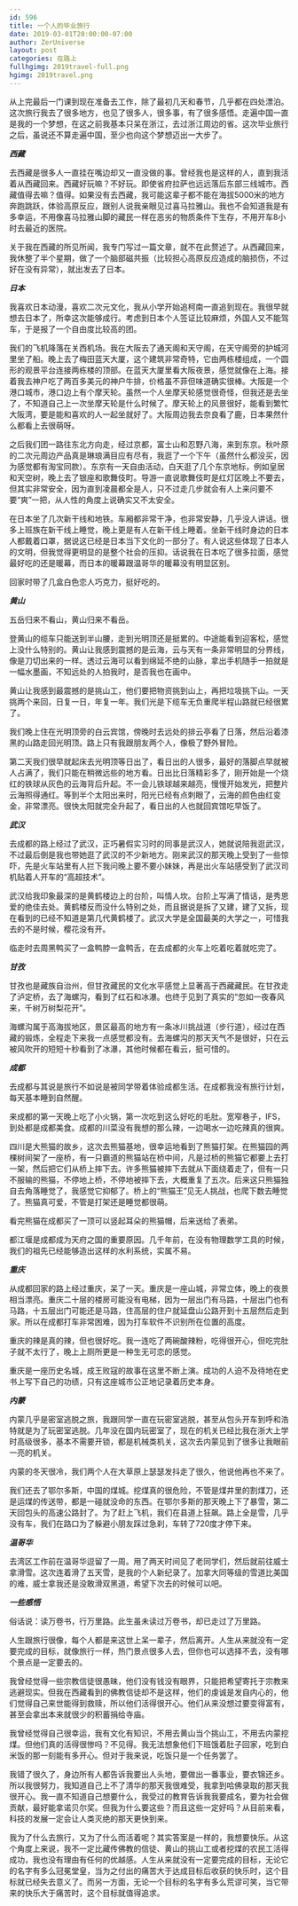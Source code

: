 ```yaml
---
id: 596
title: 一个人的毕业旅行
date: 2019-03-01T20:00:00-07:00
author: ZerUniverse
layout: post
categories: 在路上
fullhgimg: 2019travel-full.png
hgimg: 2019travel.png
---
```


从上完最后一门课到现在准备去工作，除了最初几天和春节，几乎都在四处漂泊。这次旅行我去了很多地方，也见了很多人，很多事，有了很多感悟。走遍中国一直是我的一个梦想，在这之前我基本只呆在浙江，去过浙江周边的省。这次毕业旅行之后，虽说还不算走遍中国，至少也向这个梦想迈出一大步了<!--more-->。

_**西藏**_

去西藏是很多人一直挂在嘴边却又一直没做的事。曾经我也是这样的人，直到我活着从西藏回来。西藏好玩嘛？不好玩。即使省府拉萨也远远落后东部三线城市。西藏值得去嘛？值得。如果没有去西藏，我可能这辈子都不能在海拔5000米的地方奔跑跳跃，体验高原反应，跟别人说我亲眼见过喜马拉雅山。我也不会知道我是有多幸运，不用像喜马拉雅山脚的藏民一样在恶劣的物质条件下生存，不用开车8小时去最近的医院。

关于我在西藏的所见所闻，我专门写过一篇文章，就不在此赘述了。从西藏回来，我休整了半个星期，做了一个脑部磁共振（比较担心高原反应造成的脑损伤，不过好在没有异常），就出发去了日本。

_**日本**_

我喜欢日本动漫，喜欢二次元文化，我从小学开始追柯南一直追到现在。我很早就想去日本了，所幸这次能够成行。考虑到日本个人签证比较麻烦，外国人又不能驾车，于是报了一个自由度比较高的团。

我们的飞机降落在关西机场。我在大阪去了通天阁和天守阁，在天守阁旁的护城河里坐了船。晚上去了梅田蓝天大厦，这个建筑非常奇特，它由两栋楼组成，一个圆形的观景平台连接两栋楼的顶部。在蓝天大厦里看大阪夜景，感觉就像在上海。接着我去神户吃了两百多美元的神户牛排，价格虽不菲但味道确实很棒。大阪是一个港口城市，港口边上有个摩天轮。虽然一个人坐摩天轮感觉很奇怪，但我还是去坐了，不知道自己上一次坐摩天轮是什么时候了。摩天轮上的风景很好，能看到繁忙大阪湾，要是能和喜欢的人一起坐就好了。大阪周边我去奈良看了鹿，日本果然什么都看上去很萌呀。

之后我们团一路往东北方向走，经过京都，富士山和忍野八海，来到东京。秋叶原的二次元周边产品真是琳琅满目应有尽有，我逛了一个下午（虽然什么都没买，因为感觉都有淘宝同款）。东京有一天自由活动，白天逛了几个东京地标，例如皇居和天空树，晚上去了银座和歌舞伎町。导游一直说歌舞伎町是红灯区晚上不要去，但其实非常安全，因为直到凌晨都全是人，只不过走几步就会有人上来问要不要“爽”一把，从人性的角度上说确实又不太安全。

在日本坐了几次新干线和地铁。车厢都非常干净，也非常安静，几乎没人讲话。很多上班族在新干线上睡觉，晚上更是有人在新干线上睡着。坐新干线时身边的日本人都戴着口罩，据说这已经是日本当下文化的一部分了。有人说这些体现了日本人的文明，但我觉得更明显的是整个社会的压抑。话说我在日本吃了很多拉面，感觉最好吃的还是暖幕，而日本的暖幕跟温哥华的暖幕没有明显区别。

回家时带了几盒白色恋人巧克力，挺好吃的。

_**黄山**_

五岳归来不看山，黄山归来不看岳。

登黄山的缆车只能送到半山腰，走到光明顶还是挺累的。中途能看到迎客松，感觉上没什么特别的。黄山让我感到震撼的是云海，云与天有一条非常明显的分界线，像是刀切出来的一样。透过云海可以看到绵延不绝的山脉，拿出手机随手一拍就是一幅水墨画，不知远处的人拍我时，是否我也在画中。

黄山让我感到最震撼的是挑山工，他们要把物资挑到山上，再把垃圾挑下山。一天挑两个来回，日复一日，年复一年。我们光是下缆车无负重爬半程山路就已经很累了。

我们晚上住在光明顶旁的白云宾馆，傍晚时去远处的排云亭看了日落，然后沿着漆黑的山路走回光明顶。路上只有我跟朋友两个人，像极了野外冒险。

第二天我们很早就起床去光明顶等日出了，看日出的人很多，最好的落脚点早就被人占满了，我们只能在稍微远些的地方看。日出比日落精彩多了，刚开始是一个烧红的铁球从灰色的云海背后升起。不一会儿铁球越来越亮，慢慢开始发光，把整片云海照得通红。等到半个太阳出来时，阳光已经有点刺眼了，云海的颜色由红变金，非常漂亮。很快太阳就完全升起了，看日出的人也就回宾馆吃早饭了。

_**武汉**_

去成都的路上经过了武汉，正巧暑假实习时的同事是武汉人，她就说陪我逛武汉，不过最后倒是我也带她逛了武汉的不少新地方。刚来武汉的那天晚上受到了一些惊吓，先是火车站里有人拦下我问晚上要不要小妹妹，再是出火车站感受到了武汉司机贴着人开车的“高超技术”。

武汉给我印象最深的是黄鹤楼边上的台阶，叫情人坎。台阶上写满了情话，是秀恩爱的绝佳去处。黄鹤楼反而没什么特别之处，而且据说是拆了又建，建了又拆，现在看到的已经不知道是第几代黄鹤楼了。武汉大学是全国最美的大学之一，可惜我去的不是时候，樱花没有开。

临走时去周黑鸭买了一盒鸭脖一盒鸭舌，在去成都的火车上吃着吃着就吃完了。

_**甘孜**_

甘孜也是藏族自治州，但甘孜藏民的文化水平感觉上显著高于西藏藏民。在甘孜走了泸定桥，去了海螺沟，看到了红石和冰瀑。也终于见到了真实的“忽如一夜春风来，千树万树梨花开”。

海螺沟属于高海拔地区，景区最高的地方有一条冰川挑战道（步行道），经过在西藏的锻炼，全程走下来我一点感觉都没有。去海螺沟的那天天气不是很好，只在云被风吹开的短短十秒看到了冰瀑，其他时候都在看云，挺可惜的。

_**成都**_

去成都与其说是旅行不如说是被同学带着体验成都生活。在成都我没有旅行计划，每天基本睡到自然醒。

来成都的第一天晚上吃了小火锅，第一次吃到这么好吃的毛肚。宽窄巷子，IFS，到处都是成都美食。成都的川菜没有我想的那么辣，一边喝水一边吃辣真的很爽。

四川是大熊猫的故乡，这次去熊猫基地，很幸运地看到了熊猫打架。在熊猫园的两棵树间架了一座桥，有一只霸道的熊猫站在桥中间，凡是过桥的熊猫它都要上去打一架，然后把它们从桥上摔下去。许多熊猫被摔下去就从下面绕着走了，但有一只不服输的熊猫，不停地上桥，不停地被摔下去，大概重复了五次。后来这只熊猫独自去角落睡觉了，我感觉它抑郁了。桥上的“熊猫王”见无人挑战，也爬下数去睡觉了。熊猫真可爱，不管是打架还是睡觉都很萌。

看完熊猫在成都买了一顶可以竖起耳朵的熊猫帽，后来送给了表弟。

都江堰是成都成为天府之国的重要原因。几千年前，在没有物理数学工具的时候，我们的祖先已经能够造出这样的水利系统，实属不易。

_**重庆**_

从成都回家的路上经过重庆，呆了一天。重庆是一座山城，非常立体，晚上的夜景相当漂亮。重庆二十层的楼房可能没有电梯，因为一层出门有马路，十层出门也有马路，十五层出门可能还是马路，住高层的住户就延盘山公路开到十五层然后走到家。所以在成都打车非常困难，因为打车软件不识别所在位置的高度。

重庆的辣是真的辣，但也很好吃。我一连吃了两碗酸辣粉，吃得很开心，但吃完肚子就不太行了，晚上上厕所更是一种生无可恋的感觉。

重庆是一座历史名城，成王败寇的故事在这里不断上演。成功的人迫不及待地在史书上写下自己的功绩，只有这座城市公正地记录着历史本身。

_**内蒙**_

内蒙几乎是密室逃脱之旅，我跟同学一直在玩密室逃脱，甚至从包头开车到呼和浩特就是为了玩密室逃脱。几年没在国内玩密室了，现在的机关已经比我在浙大上学时高级很多，基本不需要开锁，都是机械类机关，这次去内蒙见到了很多让我眼前一亮的机关。

内蒙的冬天很冷，我们两个人在大草原上瑟瑟发抖走了很久，他说他再也不来了。

我们还去了鄂尔多斯，中国的煤城。挖煤真的很危险，不管是煤井里的割煤刀，还是运煤的传送带，都是一碰就没命的东西。在鄂尔多斯的那天晚上下了暴雪，第二天回包头的高速公路封了。为了赶上飞机，我们在县道上狂飙。路上全是雪，几乎没有车，我们在路口为了躲避小朋友踩过急刹，车转了720度才停下来。

_**温哥华**_

去湾区工作前在温哥华逗留了一周。用了两天时间见了老同学们，然后就前往威士拿滑雪。这次连着滑了五天雪，是我的个人新纪录了。加拿大同等级的雪道比美国的难，威士拿我还是没敢滑双黑道，希望下次去的时候可以吧。

_**一些感悟**_

俗话说：读万卷书，行万里路。此生虽未读过万卷书，却已走过了万里路。

人生跟旅行很像，每个人都是来这世上呆一辈子，然后离开。人生从来就没有一定要完成的目标，就像旅行一样，热门景点很多人去，但你也可以选择不去，没有哪个景点是一定要去的。

我曾经觉得一些宗教信徒很愚昧，他们没有钱没有眼界，只能把希望寄托于宗教来逃避现实。但我在西藏看到的佛教信徒却不是这样，他们的虔诚是发自内心的，他们觉得自己来世能得到救赎，所以他们活得很开心。他们从来没想过要变得富有，甚至会拿出本来就很少的积蓄捐给寺庙。

我曾经觉得自己很幸运，我有文化有知识，不用去黄山当个挑山工，不用去内蒙挖煤。但他们真的活得很惨吗？不见得。我无法想象他们下班饿着肚子回家，吃到白米饭的那一刻能有多开心。但对于我来说，吃饭只是一个任务罢了。

我错了很久了，身边所有人都告诉我要出人头地，要做出一番事业，要衣锦还乡。所以我很努力，我知道自己上不了清华的那天我很难受，我拿到哈佛录取的那天我很开心。我一直不知道自己想要什么，我受过的教育告诉我我要成名，要为社会做贡献，最好能拿诺贝尔奖。但我为什么要这些？而且这些一定好吗？从目前来看，科技的发展一定会让人类灭绝的那天更快到来。

我为了什么去旅行，又为了什么而活着呢？其实答案是一样的，我想要快乐。从这个角度上来说，我不一定比藏传佛教的信徒、黄山的挑山工或者挖煤的农民工活得成功，我也没有理由有任何的优越感。人生从来就没有一定要完成的目标，无论它的名字有多么冠冕堂皇，当为之付出的痛苦大于达成目标后收获的快乐时，这个目标就已经失去意义了。而另一方面，无论一个目标的名字有多么荒谬可笑，当它带来的快乐大于痛苦时，这个目标就值得追求。